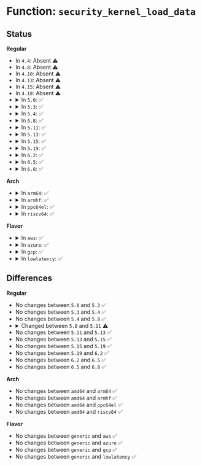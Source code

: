 # Function: <code>security_kernel_load_data</code>

## Status
<b>Regular</b>
<ul>
<li>
In <code>4.4</code>: Absent ⚠️
</li>
<li>
In <code>4.8</code>: Absent ⚠️
</li>
<li>
In <code>4.10</code>: Absent ⚠️
</li>
<li>
In <code>4.13</code>: Absent ⚠️
</li>
<li>
In <code>4.15</code>: Absent ⚠️
</li>
<li>
In <code>4.18</code>: Absent ⚠️
</li>
<li>
<details>
<summary>In <code>5.0</code>: ✅</summary>

```c
int security_kernel_load_data(enum kernel_load_data_id id);
```

**Collision:** Unique Global

**Inline:** No

**Transformation:** False

**Instances:**

```
In security/security.c (ffffffff8140efb0)
Location: security/security.c:1668
Inline: False
Direct callers:
  - kernel/module.c:__do_sys_init_module
  - kernel/kexec.c:__x32_compat_sys_kexec_load
  - kernel/kexec.c:__ia32_compat_sys_kexec_load
  - kernel/kexec.c:__ia32_sys_kexec_load
  - kernel/kexec.c:__x64_sys_kexec_load
  - drivers/base/firmware_loader/fallback.c:firmware_fallback_sysfs
```
**Symbols:**

```
ffffffff8140efb0-ffffffff8140eff0: security_kernel_load_data (STB_GLOBAL)
```
</details>
</li>
<li>
<details>
<summary>In <code>5.3</code>: ✅</summary>

```c
int security_kernel_load_data(enum kernel_load_data_id id);
```

**Collision:** Unique Global

**Inline:** No

**Transformation:** False

**Instances:**

```
In security/security.c (ffffffff8143c380)
Location: security/security.c:1687
Inline: False
Direct callers:
  - kernel/module.c:__do_sys_init_module
  - kernel/kexec.c:__x32_compat_sys_kexec_load
  - kernel/kexec.c:__ia32_compat_sys_kexec_load
  - kernel/kexec.c:__ia32_sys_kexec_load
  - kernel/kexec.c:__x64_sys_kexec_load
  - drivers/base/firmware_loader/fallback.c:firmware_fallback_sysfs
```
**Symbols:**

```
ffffffff8143c380-ffffffff8143c3c7: security_kernel_load_data (STB_GLOBAL)
```
</details>
</li>
<li>
<details>
<summary>In <code>5.4</code>: ✅</summary>

```c
int security_kernel_load_data(enum kernel_load_data_id id);
```

**Collision:** Unique Global

**Inline:** No

**Transformation:** False

**Instances:**

```
In security/security.c (ffffffff81455f10)
Location: security/security.c:1726
Inline: False
Direct callers:
  - kernel/module.c:__do_sys_init_module
  - kernel/kexec.c:__x32_compat_sys_kexec_load
  - kernel/kexec.c:__ia32_compat_sys_kexec_load
  - kernel/kexec.c:__ia32_sys_kexec_load
  - kernel/kexec.c:__x64_sys_kexec_load
  - drivers/base/firmware_loader/fallback.c:firmware_fallback_sysfs
```
**Symbols:**

```
ffffffff81455f10-ffffffff81455f50: security_kernel_load_data (STB_GLOBAL)
```
</details>
</li>
<li>
<details>
<summary>In <code>5.8</code>: ✅</summary>

```c
int security_kernel_load_data(enum kernel_load_data_id id);
```

**Collision:** Unique Global

**Inline:** No

**Transformation:** False

**Instances:**

```
In security/security.c (ffffffff814a8d40)
Location: security/security.c:1910
Inline: False
Direct callers:
  - kernel/module.c:__do_sys_init_module
  - kernel/kexec.c:__x32_compat_sys_kexec_load
  - kernel/kexec.c:__ia32_compat_sys_kexec_load
  - kernel/kexec.c:__ia32_sys_kexec_load
  - kernel/kexec.c:__x64_sys_kexec_load
  - drivers/base/firmware_loader/fallback.c:firmware_fallback_sysfs
  - drivers/base/firmware_loader/fallback_platform.c:firmware_fallback_platform
```
**Symbols:**

```
ffffffff814a8d40-ffffffff814a8d80: security_kernel_load_data (STB_GLOBAL)
```
</details>
</li>
<li>
<details>
<summary>In <code>5.11</code>: ✅</summary>

```c
int security_kernel_load_data(enum kernel_load_data_id id, bool contents);
```

**Collision:** Unique Global

**Inline:** No

**Transformation:** False

**Instances:**

```
In security/security.c (ffffffff814c62c0)
Location: security/security.c:1913
Inline: False
Direct callers:
  - kernel/module.c:__do_sys_init_module
  - kernel/kexec.c:__x32_compat_sys_kexec_load
  - kernel/kexec.c:__ia32_compat_sys_kexec_load
  - kernel/kexec.c:__ia32_sys_kexec_load
  - kernel/kexec.c:__x64_sys_kexec_load
  - drivers/base/firmware_loader/fallback.c:firmware_fallback_sysfs
  - drivers/base/firmware_loader/fallback_platform.c:firmware_fallback_platform
```
**Symbols:**

```
ffffffff814c62c0-ffffffff814c630e: security_kernel_load_data (STB_GLOBAL)
```
</details>
</li>
<li>
<details>
<summary>In <code>5.13</code>: ✅</summary>

```c
int security_kernel_load_data(enum kernel_load_data_id id, bool contents);
```

**Collision:** Unique Global

**Inline:** No

**Transformation:** False

**Instances:**

```
In security/security.c (ffffffff814cc570)
Location: security/security.c:1963
Inline: False
Direct callers:
  - kernel/module.c:__do_sys_init_module
  - kernel/kexec.c:__x32_compat_sys_kexec_load
  - kernel/kexec.c:__ia32_compat_sys_kexec_load
  - kernel/kexec.c:__ia32_sys_kexec_load
  - kernel/kexec.c:__x64_sys_kexec_load
  - drivers/base/firmware_loader/fallback.c:firmware_fallback_sysfs
  - drivers/base/firmware_loader/fallback_platform.c:firmware_fallback_platform
```
**Symbols:**

```
ffffffff814cc570-ffffffff814cc5be: security_kernel_load_data (STB_GLOBAL)
```
</details>
</li>
<li>
<details>
<summary>In <code>5.15</code>: ✅</summary>

```c
int security_kernel_load_data(enum kernel_load_data_id id, bool contents);
```

**Collision:** Unique Global

**Inline:** No

**Transformation:** False

**Instances:**

```
In security/security.c (ffffffff81525400)
Location: security/security.c:1971
Inline: False
Direct callers:
  - kernel/module.c:__do_sys_init_module
  - kernel/kexec.c:__do_compat_sys_kexec_load
  - kernel/kexec.c:__ia32_sys_kexec_load
  - kernel/kexec.c:__x64_sys_kexec_load
  - drivers/base/firmware_loader/fallback.c:firmware_fallback_sysfs
  - drivers/base/firmware_loader/fallback_platform.c:firmware_fallback_platform
```
**Symbols:**

```
ffffffff81525400-ffffffff8152544e: security_kernel_load_data (STB_GLOBAL)
```
</details>
</li>
<li>
<details>
<summary>In <code>5.19</code>: ✅</summary>

```c
int security_kernel_load_data(enum kernel_load_data_id id, bool contents);
```

**Collision:** Unique Global

**Inline:** No

**Transformation:** False

**Instances:**

```
In security/security.c (ffffffff815b93d0)
Location: security/security.c:1976
Inline: False
Direct callers:
  - kernel/module/main.c:__do_sys_init_module
  - kernel/kexec.c:__do_compat_sys_kexec_load
  - kernel/kexec.c:__ia32_sys_kexec_load
  - kernel/kexec.c:__x64_sys_kexec_load
  - drivers/base/firmware_loader/fallback.c:firmware_fallback_sysfs
  - drivers/base/firmware_loader/fallback_platform.c:firmware_fallback_platform
```
**Symbols:**

```
ffffffff815b93d0-ffffffff815b9437: security_kernel_load_data (STB_GLOBAL)
```
</details>
</li>
<li>
<details>
<summary>In <code>6.2</code>: ✅</summary>

```c
int security_kernel_load_data(enum kernel_load_data_id id, bool contents);
```

**Collision:** Unique Global

**Inline:** No

**Transformation:** False

**Instances:**

```
In security/security.c (ffffffff81664b80)
Location: security/security.c:2023
Inline: False
Direct callers:
  - kernel/module/main.c:__do_sys_init_module
  - kernel/kexec.c:__do_compat_sys_kexec_load
  - kernel/kexec.c:__ia32_sys_kexec_load
  - kernel/kexec.c:__x64_sys_kexec_load
  - drivers/base/firmware_loader/fallback.c:firmware_fallback_sysfs
  - drivers/base/firmware_loader/fallback_platform.c:firmware_fallback_platform
```
**Symbols:**

```
ffffffff81664b80-ffffffff81664be7: security_kernel_load_data (STB_GLOBAL)
```
</details>
</li>
<li>
<details>
<summary>In <code>6.5</code>: ✅</summary>

```c
int security_kernel_load_data(enum kernel_load_data_id id, bool contents);
```

**Collision:** Unique Global

**Inline:** No

**Transformation:** False

**Instances:**

```
In security/security.c (ffffffff8169d060)
Location: security/security.c:3243
Inline: False
Direct callers:
  - kernel/module/main.c:__do_sys_init_module
  - kernel/kexec.c:__do_compat_sys_kexec_load
  - kernel/kexec.c:__ia32_sys_kexec_load
  - kernel/kexec.c:__x64_sys_kexec_load
  - drivers/base/firmware_loader/fallback.c:firmware_fallback_sysfs
  - drivers/base/firmware_loader/fallback_platform.c:firmware_fallback_platform
```
**Symbols:**

```
ffffffff8169d060-ffffffff8169d0c7: security_kernel_load_data (STB_GLOBAL)
```
</details>
</li>
<li>
<details>
<summary>In <code>6.8</code>: ✅</summary>

```c
int security_kernel_load_data(enum kernel_load_data_id id, bool contents);
```

**Collision:** Unique Global

**Inline:** No

**Transformation:** False

**Instances:**

```
In security/security.c (ffffffff816d9b40)
Location: security/security.c:3315
Inline: False
Direct callers:
  - kernel/module/main.c:__do_sys_init_module
  - kernel/kexec.c:__do_compat_sys_kexec_load
  - kernel/kexec.c:__ia32_sys_kexec_load
  - kernel/kexec.c:__x64_sys_kexec_load
  - drivers/base/firmware_loader/fallback.c:firmware_fallback_sysfs
  - drivers/base/firmware_loader/fallback_platform.c:firmware_fallback_platform
```
**Symbols:**

```
ffffffff816d9b40-ffffffff816d9ba7: security_kernel_load_data (STB_GLOBAL)
```
</details>
</li>
</ul>
<b>Arch</b>
<ul>
<li>
<details>
<summary>In <code>arm64</code>: ✅</summary>

```c
int security_kernel_load_data(enum kernel_load_data_id id);
```

**Collision:** Unique Global

**Inline:** No

**Transformation:** False

**Instances:**

```
In security/security.c (ffff800010541648)
Location: security/security.c:1726
Inline: False
Direct callers:
  - kernel/module.c:__do_sys_init_module
  - kernel/kexec.c:__arm64_compat_sys_kexec_load
  - kernel/kexec.c:__arm64_sys_kexec_load
  - drivers/base/firmware_loader/fallback.c:firmware_fallback_sysfs
```
**Symbols:**

```
ffff800010541648-ffff80001054169c: security_kernel_load_data (STB_GLOBAL)
```
</details>
</li>
<li>
<details>
<summary>In <code>armhf</code>: ✅</summary>

```c
int security_kernel_load_data(enum kernel_load_data_id id);
```

**Collision:** Unique Global

**Inline:** No

**Transformation:** False

**Instances:**

```
In security/security.c (c06f7640)
Location: security/security.c:1726
Inline: False
Direct callers:
  - kernel/module.c:__se_sys_init_module
  - kernel/kexec.c:__se_sys_kexec_load
  - drivers/base/firmware_loader/fallback.c:firmware_fallback_sysfs
```
**Symbols:**

```
c06f7640-c06f7698: security_kernel_load_data (STB_GLOBAL)
```
</details>
</li>
<li>
<details>
<summary>In <code>ppc64el</code>: ✅</summary>

```c
int security_kernel_load_data(enum kernel_load_data_id id);
```

**Collision:** Unique Global

**Inline:** No

**Transformation:** False

**Instances:**

```
In security/security.c (c000000000693e70)
Location: security/security.c:1726
Inline: False
Direct callers:
  - kernel/module.c:__do_sys_init_module
  - kernel/kexec.c:__se_compat_sys_kexec_load
  - kernel/kexec.c:__se_sys_kexec_load
  - drivers/base/firmware_loader/fallback.c:firmware_fallback_sysfs
```
**Symbols:**

```
c000000000693e70-c000000000693efc: security_kernel_load_data (STB_GLOBAL)
```
</details>
</li>
<li>
<details>
<summary>In <code>riscv64</code>: ✅</summary>

```c
int security_kernel_load_data(enum kernel_load_data_id id);
```

**Collision:** Unique Global

**Inline:** No

**Transformation:** False

**Instances:**

```
In security/security.c (ffffffe00039e31c)
Location: security/security.c:1726
Inline: False
Direct callers:
  - kernel/module.c:__do_sys_init_module
  - drivers/base/firmware_loader/fallback.c:firmware_fallback_sysfs
```
**Symbols:**

```
ffffffe00039e31c-ffffffe00039e360: security_kernel_load_data (STB_GLOBAL)
```
</details>
</li>
</ul>
<b>Flavor</b>
<ul>
<li>
<details>
<summary>In <code>aws</code>: ✅</summary>

```c
int security_kernel_load_data(enum kernel_load_data_id id);
```

**Collision:** Unique Global

**Inline:** No

**Transformation:** False

**Instances:**

```
In security/security.c (ffffffff8144e4f0)
Location: security/security.c:1726
Inline: False
Direct callers:
  - kernel/module.c:__do_sys_init_module
  - kernel/kexec.c:__x32_compat_sys_kexec_load
  - kernel/kexec.c:__ia32_compat_sys_kexec_load
  - kernel/kexec.c:__ia32_sys_kexec_load
  - kernel/kexec.c:__x64_sys_kexec_load
  - drivers/base/firmware_loader/fallback.c:firmware_fallback_sysfs
```
**Symbols:**

```
ffffffff8144e4f0-ffffffff8144e530: security_kernel_load_data (STB_GLOBAL)
```
</details>
</li>
<li>
<details>
<summary>In <code>azure</code>: ✅</summary>

```c
int security_kernel_load_data(enum kernel_load_data_id id);
```

**Collision:** Unique Global

**Inline:** No

**Transformation:** False

**Instances:**

```
In security/security.c (ffffffff8143ef40)
Location: security/security.c:1726
Inline: False
Direct callers:
  - kernel/module.c:__do_sys_init_module
  - kernel/kexec.c:__x32_compat_sys_kexec_load
  - kernel/kexec.c:__ia32_compat_sys_kexec_load
  - kernel/kexec.c:__ia32_sys_kexec_load
  - kernel/kexec.c:__x64_sys_kexec_load
  - drivers/base/firmware_loader/fallback.c:firmware_fallback_sysfs
```
**Symbols:**

```
ffffffff8143ef40-ffffffff8143ef80: security_kernel_load_data (STB_GLOBAL)
```
</details>
</li>
<li>
<details>
<summary>In <code>gcp</code>: ✅</summary>

```c
int security_kernel_load_data(enum kernel_load_data_id id);
```

**Collision:** Unique Global

**Inline:** No

**Transformation:** False

**Instances:**

```
In security/security.c (ffffffff8144a590)
Location: security/security.c:1726
Inline: False
Direct callers:
  - kernel/module.c:__do_sys_init_module
  - kernel/kexec.c:__x32_compat_sys_kexec_load
  - kernel/kexec.c:__ia32_compat_sys_kexec_load
  - kernel/kexec.c:__ia32_sys_kexec_load
  - kernel/kexec.c:__x64_sys_kexec_load
  - drivers/base/firmware_loader/fallback.c:firmware_fallback_sysfs
```
**Symbols:**

```
ffffffff8144a590-ffffffff8144a5d0: security_kernel_load_data (STB_GLOBAL)
```
</details>
</li>
<li>
<details>
<summary>In <code>lowlatency</code>: ✅</summary>

```c
int security_kernel_load_data(enum kernel_load_data_id id);
```

**Collision:** Unique Global

**Inline:** No

**Transformation:** False

**Instances:**

```
In security/security.c (ffffffff81461960)
Location: security/security.c:1726
Inline: False
Direct callers:
  - kernel/module.c:__do_sys_init_module
  - kernel/kexec.c:__x32_compat_sys_kexec_load
  - kernel/kexec.c:__ia32_compat_sys_kexec_load
  - kernel/kexec.c:__ia32_sys_kexec_load
  - kernel/kexec.c:__x64_sys_kexec_load
  - drivers/base/firmware_loader/fallback.c:firmware_fallback_sysfs
```
**Symbols:**

```
ffffffff81461960-ffffffff814619a0: security_kernel_load_data (STB_GLOBAL)
```
</details>
</li>
</ul>

## Differences
<b>Regular</b>
<ul>
<li>
No changes between <code>5.0</code> and <code>5.3</code> ✅
</li>
<li>
No changes between <code>5.3</code> and <code>5.4</code> ✅
</li>
<li>
No changes between <code>5.4</code> and <code>5.8</code> ✅
</li>
<li>
<details>
<summary>Changed between <code>5.8</code> and <code>5.11</code> ⚠️</summary>
<ul>
<li>
<b>Param added. </b>
<code>bool contents</code>
</li>
</ul>
</details>
</li>
<li>
No changes between <code>5.11</code> and <code>5.13</code> ✅
</li>
<li>
No changes between <code>5.13</code> and <code>5.15</code> ✅
</li>
<li>
No changes between <code>5.15</code> and <code>5.19</code> ✅
</li>
<li>
No changes between <code>5.19</code> and <code>6.2</code> ✅
</li>
<li>
No changes between <code>6.2</code> and <code>6.5</code> ✅
</li>
<li>
No changes between <code>6.5</code> and <code>6.8</code> ✅
</li>
</ul>
<b>Arch</b>
<ul>
<li>
No changes between <code>amd64</code> and <code>arm64</code> ✅
</li>
<li>
No changes between <code>amd64</code> and <code>armhf</code> ✅
</li>
<li>
No changes between <code>amd64</code> and <code>ppc64el</code> ✅
</li>
<li>
No changes between <code>amd64</code> and <code>riscv64</code> ✅
</li>
</ul>
<b>Flavor</b>
<ul>
<li>
No changes between <code>generic</code> and <code>aws</code> ✅
</li>
<li>
No changes between <code>generic</code> and <code>azure</code> ✅
</li>
<li>
No changes between <code>generic</code> and <code>gcp</code> ✅
</li>
<li>
No changes between <code>generic</code> and <code>lowlatency</code> ✅
</li>
</ul>
